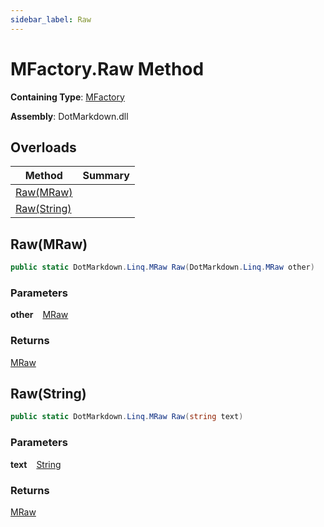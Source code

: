 ```yaml
---
sidebar_label: Raw
---
```


# MFactory\.Raw Method

**Containing Type**: [MFactory](../index.md)

**Assembly**: DotMarkdown\.dll

## Overloads

| Method | Summary |
| ------ | ------- |
| [Raw(MRaw)](#2128713166) | |
| [Raw(String)](#2303668258) | |

<a id="2128713166"></a>

## Raw\(MRaw\) 

```csharp
public static DotMarkdown.Linq.MRaw Raw(DotMarkdown.Linq.MRaw other)
```

### Parameters

**other** &ensp; [MRaw](../../MRaw/index.md)

### Returns

[MRaw](../../MRaw/index.md)

<a id="2303668258"></a>

## Raw\(String\) 

```csharp
public static DotMarkdown.Linq.MRaw Raw(string text)
```

### Parameters

**text** &ensp; [String](https://docs.microsoft.com/en-us/dotnet/api/system.string)

### Returns

[MRaw](../../MRaw/index.md)

